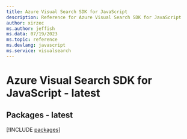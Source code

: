 ```yaml
---
title: Azure Visual Search SDK for JavaScript
description: Reference for Azure Visual Search SDK for JavaScript
author: xirzec
ms.author: jeffish
ms.data: 07/19/2023
ms.topic: reference
ms.devlang: javascript
ms.service: visualsearch
---
```

# Azure Visual Search SDK for JavaScript - latest
## Packages - latest
[!INCLUDE [packages](visual-search-index.md)]